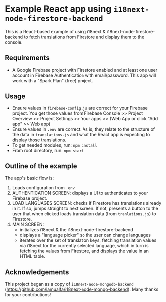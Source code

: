 # Example React app using `i18next-node-firestore-backend`

This is a React-based example of using i18next & i18next-node-firestore-backend to fetch translations from Firestore and display them to the console.

## Requirements

- A Google Firebase project with Firestore enabled and at least one user account in Firebase Authentication with email/password.  This app will work with a "Spark Plan" (free) project.

## Usage

- Ensure values in `firebase-config.js` are correct for your Firebase project.  You get those values from Firebase Console >> Project Overview >> Project Settings >> Your apps >> (Web App or click "Add app" >> Web app)
- Ensure values in `.env` are correct.  As is, they relate to the structure of the data in `translations.js` and what the React app is expecting to display those translations.
- To get needed modules, run: `npm install`
- From root directory, run: `npm start`

## Outline of the example

The app's basic flow is:
1. Loads configuration from `.env`
1. AUTHENTICATION SCREEN: displays a UI to authenticates to your Firebase project.
1. LOAD LANGUAGES SCREEN: checks if Firestore has translations already in it.  If so, jumps straight to next screen.  If not, presents a button to the user that when clicked loads translation data (from `tranlations.js`) to Firestore.
1. MAIN SCREEN:
   - initializes i18next & the i18next-node-firestore-backend
   - displays a "language picker" so the user can change languages
   - iterates over the set of translation keys, fetching translation values via i18next for the currently selected language, which in turn is fetching the values from Firestore, and displays the value in an HTML table.

## Acknowledgements

This project began as a copy of `i18next-node-mongodb-backend` (https://github.com/lamualfa/i18next-node-mongo-backend).  Many thanks for your contributions!
